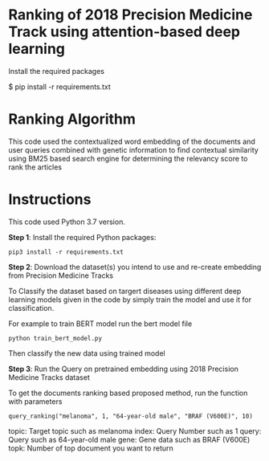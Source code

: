 # Ranking of 2018 Precision Medicine Track using attention-based deep learning 

Install the required packages

$ pip install -r requirements.txt
 

 
 # Ranking Algorithm

This code used the contextualized word embedding of the documents and user queries combined with genetic information to find contextual similarity using BM25 based search engine for determining the relevancy score to rank the articles
 

# Instructions
This code used Python 3.7 version.

**Step 1**: Install the required Python packages: 

```
pip3 install -r requirements.txt
```

**Step 2**: Download the dataset(s) you intend to use and re-create embedding from Precision Medicine Tracks

To Classify the dataset based on targert diseases using different deep learning models given in the code by simply train the model and use it for classification.

For example to train BERT model run the bert model file
```
python train_bert_model.py

```
Then classify the new data using trained model

**Step 3**: Run the Query on pretrained embedding using 2018 Precision Medicine Tracks dataset

To get the documents ranking based proposed method, run the function with parameters 

```
query_ranking("melanoma", 1, "64-year-old male", "BRAF (V600E)", 10)
```
topic: Target topic such as melanoma
index: Query Number such as 1
query: Query such as 64-year-old male
gene: Gene data such as BRAF (V600E)
topk: Number of top document you want to return



